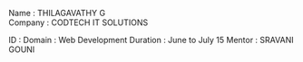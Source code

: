 Name : THILAGAVATHY G                                                                                                                                            
Company : CODTECH IT SOLUTIONS

ID :
Domain : Web Development
Duration : June to July 15
Mentor : SRAVANI GOUNI
